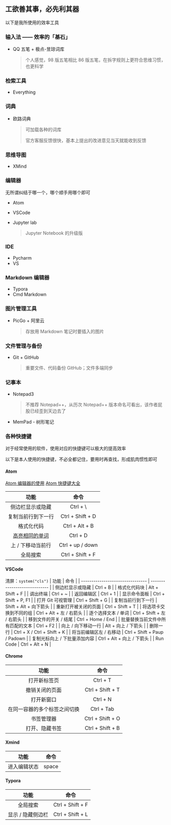 ## 工欲善其事，必先利其器

以下是我所使用的效率工具

### 输入法 —— 效率的「基石」

- QQ 五笔 + 极点-昱琼词库

  > 个人感觉，98 版五笔相比 86 版五笔，在拆字规则上更符合思维习惯，也更科学

### 检索工具

- Everything

### 词典

- 欧路词典

  > 可加载各种的词库
  >
  > 官方客服反馈很快，基本上提出的改进意见当天就能收到反馈

### 思维导图

- XMind

### 编辑器

无所谓纠结于哪一个，哪个顺手用哪个即可

- Atom

- VSCode

- Jupyter lab

  > Jupyter Notebook 的升级版

### IDE

- Pycharm
- VS

### Markdown 编辑器

- Typora
- Cmd Markdown

### 图片管理工具

- PicGo + 阿里云

  > 存放用 Markdown 笔记时要插入的图片

### 文件管理与备份

- Git + GitHub

  > 重要文件、代码备份 GitHub；文件多端同步

### 记事本

- Notepad3

  > 不推荐 Notepad++，从历次 Notepad++ 版本命名可看出，该作者屁股已经歪到天边去了

- MemPad - 树形笔记


### 各种快捷键

对于经常使用的软件，使用对应的快捷键可以极大的提高效率

以下是本人使用的快捷键，不必全都记住，要用时再查找，形成肌肉惯性即可

#### Atom
[Atom 编辑器的使用](https://www.cnblogs.com/zhaohongtian/p/6807121.html)
[Atom 快捷键大全](https://www.jianshu.com/p/c025fa360bbe)


|功能 | 命令 |
| :-: | :-: |
|侧边栏显示或隐藏 | Ctrl + \ |
|复制当前行到下一行 | Ctrl + Shift + D |
|格式化代码 | Ctrl + Alt + B |
|[高亮相同的单词](https://daijiang.name/en/2015/04/10/useful-atom-shortcuts/) | Ctrl + D |
| 上 / 下移动当前行 | Ctrl + up / down |
| 全局搜索 | Ctrl + Shift + F |

#### VSCode

清屏：`system("cls")`
| 功能                             | 命令                         |
| -------------------------------- | ---------------------------- |
| 侧边栏显示或隐藏                 | Ctrl + B                     |
| 格式化代码块                     | Alt + Shift + F              |
| 调出终端                         | Ctrl + ~                     |
| 返回编辑区                       | Ctrl + 1                     |
| 显示命令面板                     | Ctrl + Shift + P, F1         |
| 打开 Git 可视管理                | Ctrl + Shift + G             |
| 复制当前行到下一行               | Shift + Alt + 向下箭头       |
| 重新打开被关闭的页面             | Ctrl + Shift + T             |
| 将选项卡交换到不同的组           | Ctrl + Alt + 左 / 右箭头     |
| 逐个选择文本 / 单词              | Ctrl + Shift + 左 / 右箭头   |
| 移到文件的开关 / 结尾            | Ctrl + Home / End            |
| 批量替换当前文件中所有匹配的文本 | Ctrl + F2                    |
| 向上 / 向下移动一行              | Alt + 向上 / 下箭头          |
| 删除一行                         | Ctrl + X / Ctrl + Shift + K  |
| 将当前编辑区左 / 右移动          | Ctrl + Shift + Paup / Padown |
| 复制光标向上 / 下批量添加内容    | Ctrl + Alt + 向上 / 下箭头   |
| Run Code                         | Ctrl + Alt + N               |

#### Chrome

|             功能             |       命令       |
| :--------------------------: | :--------------: |
|         打开新标签页         |     Ctrl + T     |
|        撤销关闭的页面        | Ctrl + Shift + T |
|          打开新窗口          |     Ctrl + N     |
| 在同一容器的多个标签之间切换 |    Ctrl + Tab    |
|          书签管理器          | Ctrl + Shift + O |
|        打开、隐藏书签        | Ctrl + Shift + B |


#### Xmind
|     功能     | 命令  |
| :----------: | :---: |
| 进入编辑状态 | space |


#### Typora 

|       功能        |       命令       |
| :---------------: | :--------------: |
|     全局搜索      | Ctrl + Shift + F |
| 显示 / 隐藏侧边栏 | Ctrl + Shift + L |


